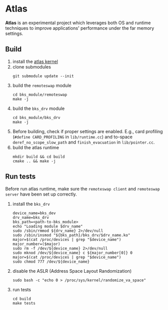 # Atlas

**Atlas** is an experimental project which leverages both OS and runtime techniques to improve applications' performance under the far memory settings.

## Build

1. install the [atlas kernel](https://github.com/lscat11/linux-5.14-rc5/tree/atlas)
2. clone submodules
    ```
    git submodule update --init
    ```
3. build the `remoteswap` module
    ```
    cd bks_module/remoteswap
    make -j
    ```
4. build the `bks_drv` module
    ```
    cd bks_module/bks_drv
    make -j
    ```
5. Before building, check if proper settings are enabled. E.g., card profiling (`#define CARD_PROFILING` in `lib/runtime.cc`) and to-space `deref_no_scope_slow_path` and `finish_evacuation` in `lib/pointer.cc`.
6. build the atlas runtime
    ```
    mkdir build && cd build
    cmake .. && make -j
    ```

## Run tests
Before run atlas runtime, make sure the `remoteswap client` and `remoteswap server` have been set up correctly.

1. install the `bks_drv`
    ```
    device_name=bks_dev
    drv_name=bks_drv
    bks_path=<path-to-bks_module>
    echo "Loading module $drv_name"
    sudo /sbin/rmmod ${drv_name} 2>/dev/null
    sudo /sbin/insmod "${bks_path}/bks_drv/$drv_name.ko"
    major=$(cat /proc/devices | grep "$device_name")
    major_number=($major)
    sudo rm -f /dev/${device_name} 2>/dev/null
    sudo mknod /dev/${device_name} c ${major_number[0]} 0
    major=$(cat /proc/devices | grep "$device_name")
    sudo chmod 777 /dev/${device_name}
    ```
2. disable the ASLR (Address Space Layout Randomization)
    ```
    sudo bash -c "echo 0 > /proc/sys/kernel/randomize_va_space"
    ```
3. run tests
    ```
    cd build
    make tests
    ```